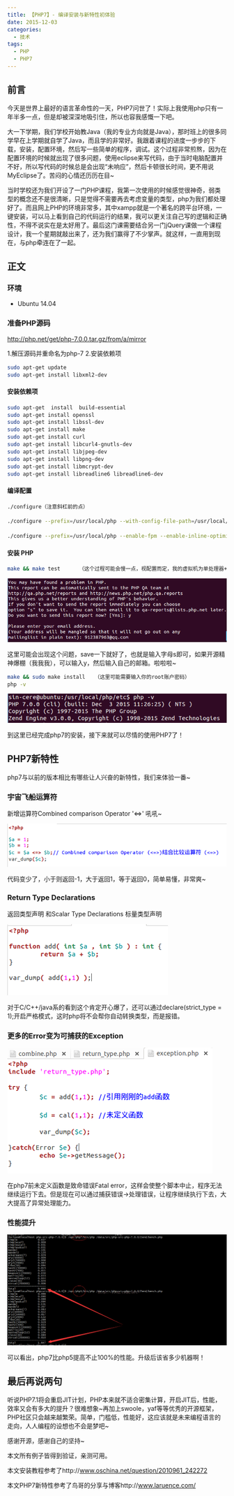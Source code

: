 ```yaml
---
title: 【PHP7】- 编译安装与新特性初体验
date: 2015-12-03
categories:
  - 技术
tags: 
  - PHP
  - PHP7
---
```


## 前言

今天是世界上最好的语言革命性的一天，PHP7问世了！实际上我使用php只有一年半多一点，但是却被深深地吸引住，所以也容我感慨一下吧。

大一下学期，我们学校开始教Java（我的专业方向就是Java），那时班上的很多同学早在上学期就自学了Java，而且学的非常好。我跟着课程的进度一步步的下载，安装，配置环境，然后写一些简单的程序，调试。这个过程非常煎熬，因为在配置环境的时候就出现了很多问题，使用eclipse来写代码，由于当时电脑配置并不好，所以写代码的时候总是会出现“未响应”，然后卡顿很长时间，更不用说MyEclipse了。苦闷的心情还历历在目~

当时学校还为我们开设了一门PHP课程，我第一次使用的时候感觉很神奇，弱类型的概念还不是很清晰，只是觉得不需要再去考虑变量的类型，php为我们都处理好了。而且网上PHP的环境非常多，其中xampp就是一个著名的跨平台环境，一键安装，可以马上看到自己的代码运行的结果，我可以更关注自己写的逻辑和正确性，不得不说实在是太好用了。最后这门课需要结合另一门jQuery课做一个课程设计，我一个星期就敲出来了，还为我们赢得了不少掌声。就这样，一直用到现在，与php牵连在了一起。

## 正文

### 环境
    
- Ubuntu 14.04

### 准备PHP源码

http://php.net/get/php-7.0.0.tar.gz/from/a/mirror

1.解压源码并重命名为php-7
2.安装依赖项

```bash
sudo apt-get update
sudo apt-get install libxml2-dev
```

#### 安装依赖项

```bash
sudo apt-get  install  build-essential
sudo apt-get install openssl 
sudo apt-get install libssl-dev 
sudo apt-get install make
sudo apt-get install curl
sudo apt-get install libcurl4-gnutls-dev
sudo apt-get install libjpeg-dev
sudo apt-get install libpng-dev
sudo apt-get install libmcrypt-dev
sudo apt-get install libreadline6 libreadline6-dev
```

#### 编译配置

```bash
./configure（注意斜杠前的点）

./configure --prefix=/usr/local/php --with-config-file-path=/usr/local/php/etc --enable-fpm --with-fpm-user=www --with-fpm-group=www --with-mysqli --with-pdo-mysql --with-iconv-dir --with-freetype-dir --with-jpeg-dir --with-png-dir --with-zlib --with-libxml-dir=/usr --enable-xml --disable-rpath --enable-bcmath --enable-shmop --enable-sysvsem --enable-inline-optimization --with-curl --enable-mbregex --enable-mbstring --with-mcrypt --enable-ftp --with-gd --enable-gd-native-ttf --with-openssl --with-mhash --enable-pcntl --enable-sockets --with-xmlrpc --enable-zip --enable-soap --without-pear --with-gettext --disable-fileinfo --enable-maintainer-zts  

./configure --prefix=/usr/local/php --enable-fpm --enable-inline-optimization --disable-debug --disable-rpath --enable-shared --enable-opcache  --with-mysql --with-mysqli --with-mysql-sock  --enable-pdo --with-pdo-mysql --with-gettext --enable-mbstring --with-iconv --with-mcrypt --with-mhash --with-openssl --enable-bcmath --enable-soap --with-libxml-dir --enable-pcntl --enable-shmop --enable-sysvmsg --enable-sysvsem --enable-sysvshm --enable-sockets --with-curl --with-zlib --enable-zip --enable-bz2 --with-readline --without-sqlite3 --without-pdo-sqlite --with-pear --with-libdir=/lib/x86_64-linux-gnu --with-gd --with-jpeg-dir=/usr/lib --enable-gd-native-ttf --enable-xml
```

#### 安装 PHP

```bash
make && make test      （这个过程可能会慢一点，视配置而定，我的虚拟机为单处理器+2G内存）
```

![](/images/20151203232056485.jpg)

这里可能会出现这个问题，save一下就好了，也就是输入字母s即可，如果开源精神爆棚（我我我），可以输入y，然后输入自己的邮箱。啦啦啦~

```bash
make && sudo make install   （这里可能需要输入你的root账户密码）
php -v
```

![](/images/20151203232255760.jpg)

到这里已经完成php7的安装，接下来就可以尽情的使用PHP7了！

## PHP7新特性

php7与以前的版本相比有哪些让人兴奋的新特性，我们来体验一番~

### 宇宙飞船运算符

新增运算符Combined comparison Operator '<=>' 吼吼~

![](/images/20151203231855632.jpg)

代码变少了，小于则返回-1，大于返回1，等于返回0，简单易懂，非常爽~

### Return Type Declarations  

返回类型声明 和Scalar Type Declarations 标量类型声明

![](/images/20151203231720195.jpg)

对于C/C++/java系的看到这个肯定开心爆了，还可以通过declare(strict_type = 1);开启严格模式，这时php将不会帮你自动转换类型，而是报错。

### 更多的Error变为可捕获的Exception

![](/images/20151203231410865.jpg)

在php7前未定义函数是致命错误Fatal error，这样会使整个脚本中止，程序无法继续运行下去。但是现在可以通过捕获错误->处理错误，让程序继续执行下去，大大提高了异常处理能力。


### 性能提升

![](/images/20151203231219865.png)

可以看出，php7比php5提高不止100%的性能。升级后该省多少机器啊！

## 最后再说两句

听说PHP7.1将会重启JIT计划，PHP本来就不适合密集计算，开启JIT后，性能，效率又会有多大的提升？很难想象~再加上swoole，yaf等等优秀的开源框架，PHP社区只会越来越繁荣。简单，门槛低，性能好，这应该就是未来编程语言的走向，人人编程的设想也不会是梦吧~

感谢开源，感谢自己的坚持~

本文所有例子皆得到验证，亲测可用。

本文安装教程参考了http://www.oschina.net/question/2010961_242272

本文PHP7新特性参考了鸟哥的分享与博客http://www.laruence.com/